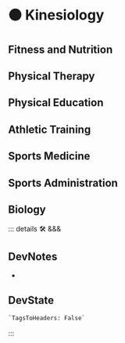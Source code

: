 
# 🟠 <moto>Kinesiology</moto>

## Fitness and Nutrition

## Physical Therapy

## Physical Education

## Athletic Training

## Sports Medicine

## Sports Administration

## Biology

::: details 🛠 <dev>&&&</dev>

## DevNotes

-

## DevState

```py
`TagsToHeaders: False`
```

:::
